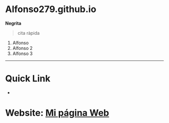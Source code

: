 # Alfonso279.github.io
**Negrita**
> cita ràpida
1. Alfonso
2. Alfonso 2
3. Alfonso 3
---
# Quick Link #
-
# Website: [Mi página Web](https://Alfonso279.github.io)
